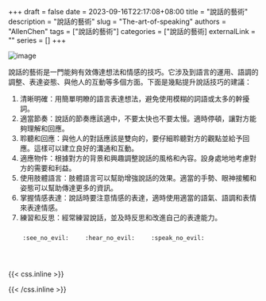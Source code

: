 +++ 
draft = false
date = 2023-09-16T22:17:08+08:00
title = "說話的藝術"
description = "說話的藝術"
slug = "The-art-of-speaking"
authors = "AllenChen"
tags = ["說話的藝術"]
categories = ["說話的藝術]
externalLink = ""
series = []
+++

![image](/images/post/A-rabbit-with-big-blue-eyes-speaking-other-happy-rabbits-with-Van-Gogh-style.jpeg)

說話的藝術是一門能夠有效傳達想法和情感的技巧。它涉及到語言的運用、語調的調整、表達姿態、與他人的互動等多個方面。下面是幾點提升說話技巧的建議：

1. 清晰明確：用簡單明瞭的語言表達想法，避免使用模糊的詞語或太多的幹擾詞。
2. 適當節奏：說話的節奏應該適中，不要太快也不要太慢。適時停頓，讓對方能夠理解和回應。
3. 聆聽和回應：與他人的對話應該是雙向的，要仔細聆聽對方的觀點並給予回應。這樣可以建立良好的溝通和互動。
4. 適應物件：根據對方的背景和興趣調整說話的風格和內容。設身處地地考慮對方的需要和利益。
5. 使用肢體語言：肢體語言可以幫助增強說話的效果。適當的手勢、眼神接觸和姿態可以幫助傳達更多的資訊。
6. 掌握情感表達：說話時要注意情感的表達，適時使用適當的語氣、語調和表情來表達情感。
7. 練習和反思：經常練習說話，並及時反思和改進自己的表達能力。

<p><span class="nowrap"><span class="emojify">🙈</span> <code>:see_no_evil:</code></span>  <span class="nowrap"><span class="emojify">🙉</span> <code>:hear_no_evil:</code></span>  <span class="nowrap"><span class="emojify">🙊</span> <code>:speak_no_evil:</code></span></p>
<br>
    

{{< css.inline >}}
<style>
.emojify {
	font-family: Apple Color Emoji, Segoe UI Emoji, NotoColorEmoji, Segoe UI Symbol, Android Emoji, EmojiSymbols;
	font-size: 2rem;
	vertical-align: middle;
}
@media screen and (max-width:650px) {
  .nowrap {
    display: block;
    margin: 25px 0;
  }
}
</style>
{{< /css.inline >}}
